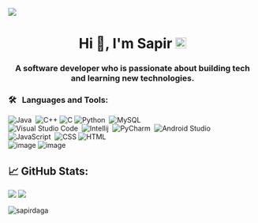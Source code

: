 ![](https://komarev.com/ghpvc/?username=SapirDaga1)
<h1 align="center">Hi 👋, I'm Sapir
<a href="https://www.linkedin.com/in/sapir-daga/">
  <img alt="Chenpanker's LinkedIN" width="22px" src="https://raw.githubusercontent.com/peterthehan/peterthehan/master/assets/linkedin.svg" />
</a>
</h1>
<h3 align="center"> A software developer who is passionate about building tech and learning new technologies. </h3>

### 🛠 &nbsp; Languages and Tools:

![Java](https://img.shields.io/badge/-Java-05122A?style=flat&logo=Java&logoColor=FFA518)&nbsp;
![C++](https://img.shields.io/badge/-C++-05122A?style=flat&logo=c%2B%2B&logoColor=white)
![C](https://img.shields.io/badge/-C-05122A?style=flat&logo=c%2B%2B&logoColor=white)
![Python](https://img.shields.io/badge/-Python-05122A?style=flat&logo=Python)&nbsp;
![MySQL](https://img.shields.io/badge/-MySQL-05122A?style=flat&logo=MySQL)&nbsp;
</br>
![Visual Studio Code](https://img.shields.io/badge/-Visual%20Studio%20Code-05122A?style=flat&logo=visual-studio-code&logoColor=007ACC)&nbsp;
![Intellij](https://img.shields.io/badge/IntelliJ-05122A?style=flat&logo=intellij-idea&logoColor=white)&nbsp;
![PyCharm](https://img.shields.io/badge/-PyCharm-05122A?style=flat&logo=pycharm)&nbsp;
![Android Studio](https://img.shields.io/badge/Android%20Studio-05122A?style=flat&logo=android-studio)&nbsp;
</br>
![JavaScript](https://img.shields.io/badge/-JavaScript-05122A?style=flat&logo=javascript)&nbsp;
![CSS](https://img.shields.io/badge/CSS-05122A?style=flat&logo=c%2B%2B&logoColor=blue)
![HTML](https://img.shields.io/badge/HTML-05122A?style=flat&logo=c%2B%2B&logoColor=red)
</br>
![image](https://user-images.githubusercontent.com/76609543/132089380-c9606d1a-34b0-4207-922e-0b1249509ea6.png)
![image](https://user-images.githubusercontent.com/76609543/132089385-09327e26-5685-4ac9-8153-5431b89eb828.png)
</br>
## &#x1f4c8;  GitHub Stats:

![](https://github-profile-summary-cards.vercel.app/api/cards/repos-per-language?username=SapirDaga1&theme=nord_dark")
![](https://github-profile-summary-cards.vercel.app/api/cards/most-commit-language?username=SapirDaga1&theme=nord_dark)

<p><img align="center" src="https://github-readme-streak-stats.herokuapp.com/?user=SapirDaga1&theme=radical" alt="sapirdaga" /></p>
